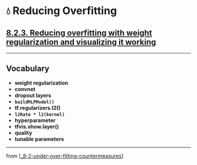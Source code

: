 # 💧 Reducing Overfitting

## [**8.2.3.** Reducing overfitting with weight regularization and visualizing it working](https://livebook.manning.com/book/deep-learning-with-javascript/chapter-8/52)

---

## **Vocabulary**

- **weight regularization**
- **convnet**
- **dropout layers**
- **`buildMLPModel()`**
- **tf.regularizers.l2()**
- **`l2Rate * l2(kernel)`**
- **hyperparameter**
- **tfvis.show.layer()**
- **quality**
- **tunable parameters**

---
from [[_8-2-under-over-fitting-countermeasures]]

[//begin]: # "Autogenerated link references for markdown compatibility"
[_8-2-under-over-fitting-countermeasures]: _8-2-under-over-fitting-countermeasures.md "💧 Under Over Fit Counter Measures"
[//end]: # "Autogenerated link references"

